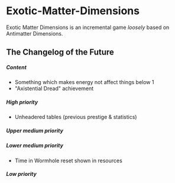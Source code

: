 # Exotic-Matter-Dimensions
Exotic Matter Dimensions is an incremental game *loosely* based on Antimatter Dimensions.
## The Changelog of the Future
##### Content
* Something which makes energy not affect things below 1
* "Axistential Dread" achievement
##### High priority
* Unheadered tables (previous prestige & statistics)
##### Upper medium priority
##### Lower medium priority
* Time in Wormhole reset shown in resources
##### Low priority
